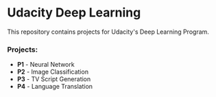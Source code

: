 # Udacity Deep Learning

This repository contains projects for Udacity's Deep Learning Program.

### Projects:
- **P1** - Neural Network
- **P2** - Image Classification
- **P3** - TV Script Generation
- **P4** - Language Translation
